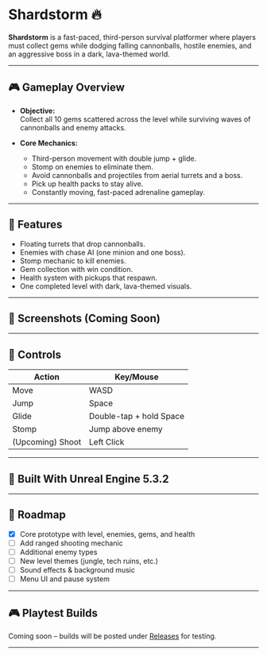 # Shardstorm 🔥

**Shardstorm** is a fast-paced, third-person survival platformer where players must collect gems while dodging falling cannonballs, hostile enemies, and an aggressive boss in a dark, lava-themed world.

---

## 🎮 Gameplay Overview

- **Objective:**  
  Collect all 10 gems scattered across the level while surviving waves of cannonballs and enemy attacks.

- **Core Mechanics:**
  - Third-person movement with double jump + glide.
  - Stomp on enemies to eliminate them.
  - Avoid cannonballs and projectiles from aerial turrets and a boss.
  - Pick up health packs to stay alive.
  - Constantly moving, fast-paced adrenaline gameplay.

---

## 🧱 Features

- Floating turrets that drop cannonballs.
- Enemies with chase AI (one minion and one boss).
- Stomp mechanic to kill enemies.
- Gem collection with win condition.
- Health system with pickups that respawn.
- One completed level with dark, lava-themed visuals.

---

## 📸 Screenshots (Coming Soon)

---

## 🧩 Controls

| Action        | Key/Mouse        |
|---------------|------------------|
| Move          | WASD             |
| Jump          | Space            |
| Glide         | Double-tap + hold Space |
| Stomp         | Jump above enemy |
| (Upcoming) Shoot | Left Click |

---

## 🔧 Built With Unreal Engine 5.3.2

---

## 🚧 Roadmap

- [x] Core prototype with level, enemies, gems, and health
- [ ] Add ranged shooting mechanic
- [ ] Additional enemy types
- [ ] New level themes (jungle, tech ruins, etc.)
- [ ] Sound effects & background music
- [ ] Menu UI and pause system

---

## 🎮 Playtest Builds

Coming soon – builds will be posted under [Releases](https://github.com/UttkarshSingh1738/shardstorm/releases) for testing.

---
